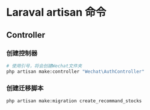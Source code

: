 # Laraval artisan 命令

## Controller

### 创建控制器

```bash
# 使用引号，将会创建Wechat文件夹
php artisan make:controller "Wechat\AuthController"
```

### 创建迁移脚本

```bash
php artisan make:migration create_recommand_stocks
```